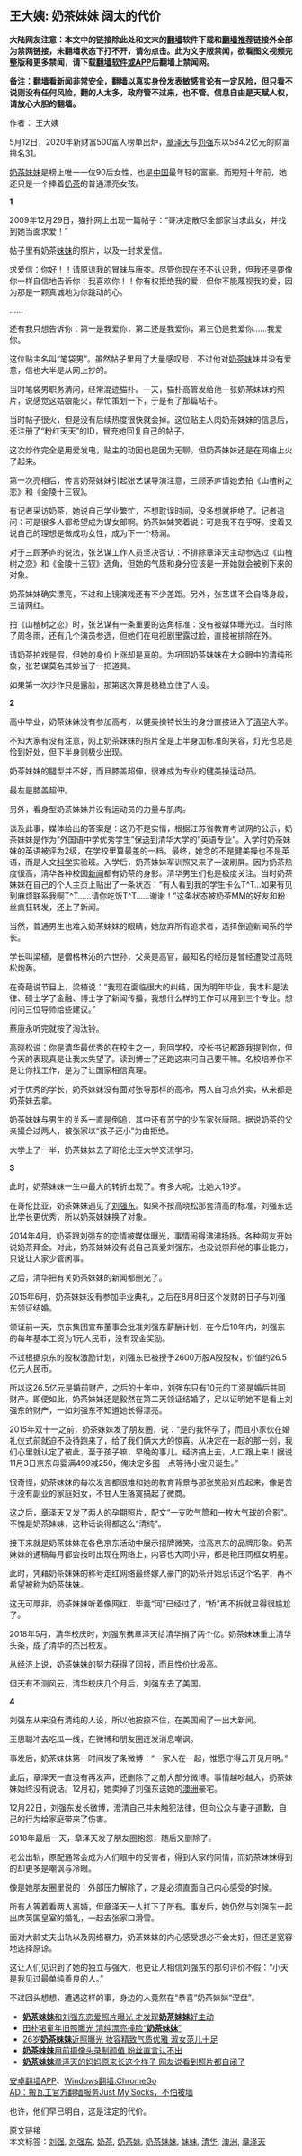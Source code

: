  <h2>王大姨: 奶茶妹妹 阔太的代价</h2> <p class="notice"><b>大陆网友注意：本文中的链接除此处和文末的<a href="https://github.com/bannedbook/fanqiang" >翻墙</a>软件下载和<a href="https://github.com/killgcd/justmysocks/blob/master/README.md">翻墙推荐</a>链接外全部为禁网链接，未翻墙状态下打不开，请勿点击。此为文字版禁闻，欲看图文视频完整版和更多禁闻，请下载<a href="https://github.com/bannedbook/fanqiang">翻墙软件或APP</a>后翻墙上禁闻网。</p><p>备注：翻墙看新闻非常安全，翻墙以真实身份发表敏感言论有一定风险，但只看不说则没有任何风险，翻的人太多，政府管不过来，也不管。信息自由是天赋人权，请放心大胆的翻墙。</b></p>  <div class="entry"> <p>作者： 王大姨</p> <p>5月12日，2020年新财富500富人榜单出炉，<a href="https://www.bannedbook.org/bnews/tag/%e7%ab%a0%e6%b3%bd%e5%a4%a9/" class="st_tag internal_tag" rel="tag" title="标签 章泽天 下的日志">章泽天</a>与<a href="https://www.bannedbook.org/bnews/tag/%E5%88%98%E5%BC%BA/" class="st_tag internal_tag" rel="tag" title="标签 刘强 下的日志">刘强</a>东以584.2亿元的财富排名31。</p> <p><a href="https://www.bannedbook.org/bnews/tag/%e5%a5%b6%e8%8c%b6%e5%a6%b9%e5%a6%b9/" class="st_tag internal_tag" rel="tag" title="标签 奶茶妹妹 下的日志">奶茶妹妹</a>是榜上唯一一位90后女性，也是<span class='wp_keywordlink_affiliate'><a href="https://www.bannedbook.org/" title="中国" target="_blank">中国</a></span>最年轻的富豪。而短短十年前，她还只是一个捧着<a href="https://www.bannedbook.org/bnews/tag/%E5%A5%B6%E8%8C%B6/" class="st_tag internal_tag" rel="tag" title="标签 奶茶 下的日志">奶茶</a>的普通漂亮女孩。</p> <p><strong>1</strong></p> <p>2009年12月29日，猫扑网上出现一篇帖子：“哥决定散尽全部家当求此女，并找到她当面求爱！”</p> <p>帖子里有奶茶<a href="https://www.bannedbook.org/bnews/tag/%E5%A6%B9%E5%A6%B9/" class="st_tag internal_tag" rel="tag" title="标签 妹妹 下的日志">妹妹</a>的照片，以及一封求爱信。</p> <p>求爱信：你好！！请原谅我的冒昧与唐突。尽管你现在还不认识我，但我还是要像你一样自信地告诉你：我喜欢你！！你有权拒绝我的爱，但你不能蔑视我的爱，因为那是一颗真诚地为你跳动的心。</p> <p>……</p> <p>还有我只想告诉你：第一是我爱你，第二还是我爱你，第三仍是我爱你……我爱你。</p> <p>这位贴主名叫“笔袋男”。虽然帖子里用了大量感叹号，不过他对<a href="https://www.bannedbook.org/bnews/tag/%e5%a5%b6%e8%8c%b6%e5%a6%b9/" class="st_tag internal_tag" rel="tag" title="标签 奶茶妹 下的日志">奶茶妹</a>妹并没有爱意，信也大半是从网上抄的。</p> <p>当时笔袋男职务清闲，经常混迹猫扑。一天，猫扑高管发给他一张奶茶妹妹的照片，说感觉这姑娘能火，帮忙策划一下，于是有了那篇帖子。</p> <p>当时帖子很火，但是没有后续热度很快就会掉。这位贴主人肉奶茶妹妹的信息后，还注册了“粉红天天”的ID，冒充她回复自己的帖子。</p> <p>这次炒作完全是用爱发电，贴主的动因也是因为无聊。但奶茶妹妹还是在网络上火了起来。</p> <p>第一次亮相后，传言奶茶妹妹引起张艺谋导演注意，三顾茅庐请她去拍《山楂树之恋》和《金陵十三钗》。</p> <p>有记者采访奶茶，她说自己学业繁忙，不想耽误时间，没多想就拒绝了。记者追问：可是很多人都希望成为谋女郎啊。奶茶妹妹笑着说：可是我不在乎呀。接着又说自己的理想是做成功女性，成为下一个杨澜。</p> <p>对于三顾茅庐的说法，张艺谋工作人员坚决否认：不排除章泽天主动参选过《山楂树之恋》和《金陵十三钗》选角，但她的气质和身分应该是一开始就会被刷下来的对象。</p>  <p>奶茶妹妹确实漂亮，不过和上镜演戏还有不少差距。另外，张艺谋不会自降身段，三请网红。</p> <p>拍《山楂树之恋》时，张艺谋有一条重要的选角标准：没有被媒体曝光过。当时除了周冬雨，还有几个演员参选，但她们在电视剧里露过脸，直接被排除在外。</p> <p>请奶茶拍戏是假，但她的身价上涨却是真的。为巩固奶茶妹妹在大众眼中的清纯形象，张艺谋莫名其妙当了一把道具。</p> <p>如果第一次炒作只是露脸，那第这次算是稳稳立住了人设。</p> <p><strong>2</strong></p> <p>高中毕业，奶茶妹妹没有参加高考，以健美操特长生的身分直接进入了<a href="https://www.bannedbook.org/bnews/tag/%E6%B8%85%E5%8D%8E/" class="st_tag internal_tag" rel="tag" title="标签 清华 下的日志">清华</a>大学。</p> <p>不知大家有没有注意，网上奶茶妹妹的照片全是上半身加标准的笑容，灯光也总是恰到好处，但下半身则极少出现。</p> <p>奶茶妹妹的腿型并不好，而且膝盖超伸，很难成为专业的健美操运动员。</p> <p>最左是膝盖超伸。</p> <p>另外，看身型奶茶妹妹并没有运动员的力量与肌肉。</p> <p>谈及此事，媒体给出的答案是：这仍不是实情，根据江苏省教育考试网的公示，奶茶妹妹是作为“外国语中学优秀学生”保送到清华大学的“英语专业”。入学时奶茶妹妹的英语被评为2级，在学校里算最差的一档。最终，她念的不是健美操也不是英语，而是人文<span class='wp_keywordlink'><a href="https://www.bannedbook.org/forum11/topic309.html" title="禁片：“科学”的棍子" target="_blank">科学</a></span>实验班。入学后，奶茶妹妹军训照又来了一波刷屏。因为奶茶热度很高，清华各种校园<span class='wp_keywordlink_affiliate'><a href="https://www.bannedbook.org/" title="新闻">新闻</a></span>都有奶茶的身影。清华男生们也是极度关注。当时奶茶妹妹在自己的个人主页上贴出了一条状态：“有人看到我的学生卡么T^T…如果有见到麻烦联系我啊T^T……请你吃饭T^T……谢谢！”这条状态被奶茶MM的好友和粉丝疯狂转发，还上了新闻。</p> <p>当然，普通男生也难入奶茶妹妹的眼睛，她放弃所有追求者，选择倒追新闻系的学长。</p> <p>学长叫梁植，是僧格林沁的六世孙，父亲是高官，最知名的经历是曾经遭受过高晓松炮轰。</p> <p>在奇葩说节目上，梁植说：“我现在面临很大的纠结，因为明年毕业，我本科是法律、硕士学了金融、博士学了新闻传播，我想什么样的工作可以用到三个专业。想问问三位导师给些建议。”</p> <p>蔡康永听完就按了淘汰铃。</p> <p>高晓松说：你是清华最优秀的在校生之一，我回学校，校长书记都跟我提到你，但今天的表现真是让我太失望了。读到博士了还跑这来问自己要干嘛。名校培养你不是让你找工作，是为了让国家相信真理。</p>  <p>对于优秀的学长，奶茶妹妹没有面对张导那样的高冷，两人自习点外卖，从来都是奶茶妹去拿。</p> <p>奶茶妹妹与男生的关系一直是倒追，其中还有苏宁的少东家张康阳。据说奶茶的父亲撮合过两人，被张家以“孩子还小”为由拒绝。</p> <p>大学上了一半，奶茶妹妹去了哥伦比亚大学交流学习。</p> <p><strong>3</strong></p> <p>此时，奶茶妹妹一生中最大的转折出现了。有多大呢，比她大19岁。</p> <p>在哥伦比亚，奶茶妹妹遇见了<a href="https://www.bannedbook.org/bnews/tag/%e5%88%98%e5%bc%ba%e4%b8%9c/" class="st_tag internal_tag" rel="tag" title="标签 刘强东 下的日志">刘强东</a>。如果不按高晓松那套清高的标准，刘强东远比学长更优秀，所以奶茶妹妹换了对象。</p> <p>2014年4月，奶茶跟刘强东的恋情被媒体曝光，事情闹得沸沸扬扬。各种网友开始说奶茶拜金。对此，奶茶妹妹没有说自己真爱刘强东，也没说崇拜他的事业能力，只说让大家少管闲事。</p> <p>之后，清华把有关奶茶妹妹的新闻都删光了。</p> <p>2015年6月，奶茶妹妹没有参加毕业典礼，之后在8月8日这个发财的日子与刘强东领证结婚。</p> <p>领证前一天，京东集团宣布董事会批准刘强东薪酬计划，在今后10年内，刘强东的每年基本工资为1元人民币，没有现金奖励。</p> <p>不过根据京东的股权激励计划，刘强东已被授予2600万股A股股权，价值约26.5亿元人民币。</p> <p>所以这26.5亿元是婚前财产，之后的十年中，刘强东只有10元的工资是婚后共同财产。即便如此，奶茶妹妹还是毅然在第二天领证结婚了，足以证明她不是看上刘强东的财产，一如刘强东不知道她长得漂亮。</p> <p>2015年双十一之前，奶茶妹妹发了朋友圈，说：“是的我怀孕了，而且小家伙在婚礼仪式前就迫不及待跑来了，给了我们俩大大的惊喜。从决定在一起的那一刻，我们心里就认定了彼此，至于孩子嘛，早晚的事儿。经济搞上去，人口跟上来！据说11月3日京东母婴满499减250，俺决定多囤一点等待小宝贝诞生。”</p> <p>很奇怪，奶茶妹妹的每次发言都很难和她的教育背景与那张笑脸对应起来，像是苦于没有副业的家庭妇女，不甘人生落寞搞起了微商。</p> <p>这之后，章泽天又发了两人的孕期照片，配文“一支吹气筒和一枚大气球的合影”。不愧是奶茶妹妹，这种话说得都这么“清纯”。</p> <p>接下来就是奶茶妹妹在各色京东活动中展示招牌微笑，拉高京东的品牌形象。奶茶妹妹的通稿每月都会按时出现在网络上，内容也大同小异，都是艳压同框女明星。</p>  <p>此时，凭藉奶茶妹妹的称号走红网络最终嫁入豪门的奶茶开始忌讳这个名字，再不希望被称为奶茶妹妹。</p> <p>这无可厚非，奶茶妹妹听着像网红，毕竟“河”已经过了，“桥”再不拆就显得很尴尬了。</p> <p>2018年5月，清华校庆时，刘强东携章泽天给清华捐了两个亿。奶茶妹妹重上清华头条，成了清华的杰出校友。</p> <p>从经济上说，奶茶妹妹的努力获得了回报，而且性价比极高。</p> <p>但天有不测风云，清华校庆几个月后，刘强东去了美国。</p> <p><strong>4</strong></p> <p>刘强东从来没有清纯的人设，所以他按捺不住，在美国闹了一出大新闻。</p> <p>王思聪冲去吃瓜一线，在微博和朋友圈连发消息嘲讽。</p> <p>事发后，奶茶妹妹第一时间发了条微博：“一家人在一起，惟愿守得云开见月明。”</p> <p>此后，章泽天一直没有再发声，还删除了之前大部分微博。事情越吵越大，奶茶妹妹始终没有说话。12月初，她卖掉了刘强东送她的<a href="https://www.bannedbook.org/bnews/tag/%e6%be%b3%e6%b4%b2/" class="st_tag internal_tag" rel="tag" title="标签 澳洲 下的日志">澳洲</a>豪宅。</p> <p>12月22日，刘强东发长微博，澄清自己并未触犯法律，但向公众与妻子道歉，自己的行为给家庭带来了伤害。</p> <p>2018年最后一天，章泽天发了朋友圈抱怨，随后又删除了。</p> <p>老公出轨，原配通常会成为人们眼中的受害者，得到大家的同情，而奶茶妹妹得到的却更多是嘲讽与冷眼。</p> <p>像是她朋友圈里说的：外部压力解除了，才是必须直面自己内心感受的时候。</p> <p>所有人等着看两人离婚，但章泽天一人扛下了所有。事发后，她仍然与刘强东一起出席英国皇室的婚礼，一起去张家口滑雪。</p> <p>面对大龄丈夫出轨以及网络暴力，奶茶妹妹的内心感受想必不会太好，但还是宽容地选择原谅。</p>  <p>这让人们见识到了她的独立与强大，也更让人相信刘强东的那句评价不假：“小天是我见过最单纯善良的人。”</p> <p>不过回头想想，遭遇这样的事，身边的人竟然在“恭喜”奶茶妹妹“涅盘”。</p> <ul class='op-related-articles' title='相关阅读'> <li><a href='https://www.bannedbook.org/bnews/yule/20200407/1307763.html' target='_blank'><b>奶茶妹妹</b>和刘强东恋爱照片曝光 才发现<b>奶茶妹妹</b>好主动</a></li> <li><a href='https://www.bannedbook.org/bnews/yule/20200114/1258465.html' target='_blank'>田朴珺童年旧照曝光 清纯漂亮撞脸“<b>奶茶妹妹</b>”</a></li> <li><a href='https://www.bannedbook.org/bnews/yule/20191201/1232979.html' target='_blank'>26岁<b>奶茶妹妹</b>近照曝光 妆容精致气质优雅 淑女范儿十足</a></li> <li><a href='https://www.bannedbook.org/bnews/yule/20191012/1205842.html' target='_blank'><b>奶茶妹妹</b>用前摄像头录制颜值 粉丝直言认不出</a></li> <li><a href='https://www.bannedbook.org/bnews/yule/20190909/1188258.html' target='_blank'><b>奶茶妹妹</b>章泽天的妈妈原来长这个样子 网友说看到照片都自闭了</a></li> </ul> <div class="texttj"> <a href="https://github.com/bannedbook/fanqiang/wiki/%E7%A6%81%E9%97%BB%E7%BD%91%E5%AE%89%E5%8D%93%E7%BF%BB%E5%A2%99%E6%96%B0%E9%97%BBAPP" target="_blank">安卓翻墙APP</a>、<a href="https://github.com/bannedbook/fanqiang/wiki/Chrome%E4%B8%80%E9%94%AE%E7%BF%BB%E5%A2%99%E5%8C%85" target="_blank">Windows翻墙:ChromeGo</a><br/> <a href="https://github.com/killgcd/justmysocks/blob/master/README.md" target="_blank">AD：搬瓦工官方翻墙服务Just My Socks，不怕被墙</a> </div><p>也许，他们早已明白，这是注定的代价。</p><a name='sharetosocial'></a>         <div><a href='https://www.bannedbook.org/bnews/comments/20200524/1333618.html'>原文链接</a></div>  </div><!--END ENTRY--> <div class="postfooter"> <div>本文标签：<a href="https://www.bannedbook.org/bnews/tag/%E5%88%98%E5%BC%BA/" rel="tag">刘强</a>, <a href="https://www.bannedbook.org/bnews/tag/%e5%88%98%e5%bc%ba%e4%b8%9c/" rel="tag">刘强东</a>, <a href="https://www.bannedbook.org/bnews/tag/%E5%A5%B6%E8%8C%B6/" rel="tag">奶茶</a>, <a href="https://www.bannedbook.org/bnews/tag/%e5%a5%b6%e8%8c%b6%e5%a6%b9/" rel="tag">奶茶妹</a>, <a href="https://www.bannedbook.org/bnews/tag/%e5%a5%b6%e8%8c%b6%e5%a6%b9%e5%a6%b9/" rel="tag">奶茶妹妹</a>, <a href="https://www.bannedbook.org/bnews/tag/%E5%A6%B9%E5%A6%B9/" rel="tag">妹妹</a>, <a href="https://www.bannedbook.org/bnews/tag/%E6%B8%85%E5%8D%8E/" rel="tag">清华</a>, <a href="https://www.bannedbook.org/bnews/tag/%e6%be%b3%e6%b4%b2/" rel="tag">澳洲</a>, <a href="https://www.bannedbook.org/bnews/tag/%e7%ab%a0%e6%b3%bd%e5%a4%a9/" rel="tag">章泽天</a></div>  </div><!--END POSTFOOTER--> 
